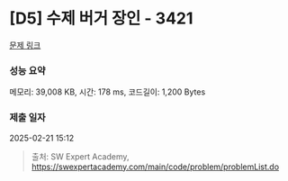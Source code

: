 # [D5] 수제 버거 장인 - 3421 

[문제 링크](https://swexpertacademy.com/main/code/problem/problemDetail.do?contestProbId=AWErcQmKy6kDFAXi) 

### 성능 요약

메모리: 39,008 KB, 시간: 178 ms, 코드길이: 1,200 Bytes

### 제출 일자

2025-02-21 15:12



> 출처: SW Expert Academy, https://swexpertacademy.com/main/code/problem/problemList.do